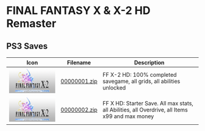 # FINAL FANTASY X & X-2 HD Remaster

## PS3 Saves

| Icon | Filename | Description |
|------|----------|-------------|
| ![FINAL FANTASY X & X-2 HD Remaster](ICON0.PNG) | [00000001.zip](00000001.zip) | FF X-2 HD: 100% completed savegame, all grids, all abilities unlocked |
| ![FINAL FANTASY X & X-2 HD Remaster](ICON0.PNG) | [00000002.zip](00000002.zip) | FF X HD: Starter Save. All max stats, all Abilities, all Overdrive, all Items x99 and max money |
